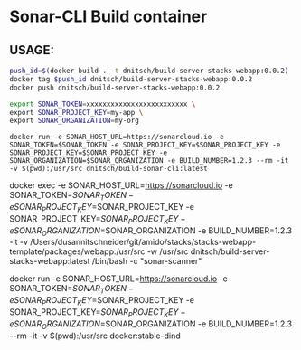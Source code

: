 # Sonar-CLI Build container


USAGE:
---

```bash
push_id=$(docker build . -t dnitsch/build-server-stacks-webapp:0.0.2)
docker tag $push_id dnitsch/build-server-stacks-webapp:0.0.2
docker push dnitsch/build-server-stacks-webapp:0.0.2
```


```bash
export SONAR_TOKEN=xxxxxxxxxxxxxxxxxxxxxxxxx \
export SONAR_PROJECT_KEY=my-app \
export SONAR_ORGANIZATION=my-org
```

```
docker run -e SONAR_HOST_URL=https://sonarcloud.io -e SONAR_TOKEN=$SONAR_TOKEN -e SONAR_PROJECT_KEY=$SONAR_PROJECT_KEY -e SONAR_PROJECT_KEY=$SONAR_PROJECT_KEY -e SONAR_ORGANIZATION=$SONAR_ORGANIZATION -e BUILD_NUMBER=1.2.3 --rm -it -v $(pwd):/usr/src dnitsch/build-sonar-cli:latest
```



docker exec -e SONAR_HOST_URL=https://sonarcloud.io -e SONAR_TOKEN=$SONAR_TOKEN -e SONAR_PROJECT_KEY=$SONAR_PROJECT_KEY -e SONAR_PROJECT_KEY=$SONAR_PROJECT_KEY -e SONAR_ORGANIZATION=$SONAR_ORGANIZATION -e BUILD_NUMBER=1.2.3 -it -v /Users/dusannitschneider/git/amido/stacks/stacks-webapp-template/packages/webapp:/usr/src -w /usr/src dnitsch/build-server-stacks-webapp:latest /bin/bash -c "sonar-scanner"


docker run -e SONAR_HOST_URL=https://sonarcloud.io -e SONAR_TOKEN=$SONAR_TOKEN -e SONAR_PROJECT_KEY=$SONAR_PROJECT_KEY -e SONAR_PROJECT_KEY=$SONAR_PROJECT_KEY -e SONAR_ORGANIZATION=$SONAR_ORGANIZATION -e BUILD_NUMBER=1.2.3 --rm -it -v $(pwd):/usr/src docker:stable-dind
